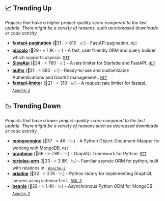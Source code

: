 ## 📈 Trending Up

_Projects that have a higher project-quality score compared to the last update. There might be a variety of reasons, such as increased downloads or code activity._

- <b><a href="https://github.com/uriyyo/fastapi-pagination">fastapi-pagination</a></b> (🥇31 ·  ⭐ 810 · 📈) - FastAPI pagination. <code><a href="http://bit.ly/34MBwT8">MIT</a></code>
- <b><a href="https://github.com/piccolo-orm/piccolo">piccolo</a></b> (🥉29 ·  ⭐ 1.1K · 📈) - A fast, user friendly ORM and query builder which supports asyncio. <code><a href="http://bit.ly/34MBwT8">MIT</a></code>
- <b><a href="https://github.com/laurentS/slowapi">SlowApi</a></b> (🥇24 ·  ⭐ 760 · 📈) - A rate limiter for Starlette and FastAPI. <code><a href="http://bit.ly/34MBwT8">MIT</a></code>
- <b><a href="https://github.com/yezz123/authx">authx</a></b> (🥈21 ·  ⭐ 560 · 📈) - Ready-to-use and customizable Authentications and Oauth2 management.. <code><a href="http://bit.ly/34MBwT8">MIT</a></code>
- <b><a href="https://github.com/long2ice/fastapi-limiter">fastapi-limiter</a></b> (🥉21 ·  ⭐ 310 · 📈) - A request rate limiter for fastapi. <code><a href="http://bit.ly/3nYMfla">Apache-2</a></code>

## 📉 Trending Down

_Projects that have a lower project-quality score compared to the last update. There might be a variety of reasons such as decreased downloads or code activity._

- <b><a href="https://github.com/MongoEngine/mongoengine">mongoengine</a></b> (🥇37 ·  ⭐ 4K · 📉) - A Python Object-Document-Mapper for working with MongoDB. <code><a href="http://bit.ly/34MBwT8">MIT</a></code>
- <b><a href="https://github.com/graphql-python/graphene">graphene</a></b> (🥇36 ·  ⭐ 7.8K · 📉) - GraphQL framework for Python. <code><a href="http://bit.ly/34MBwT8">MIT</a></code>
- <b><a href="https://github.com/tortoise/tortoise-orm">tortoise-orm</a></b> (🥈33 ·  ⭐ 3.8K · 📉) - Familiar asyncio ORM for python, built with relations in.. <code><a href="http://bit.ly/3nYMfla">Apache-2</a></code>
- <b><a href="https://github.com/mirumee/ariadne">ariadne</a></b> (🥈32 ·  ⭐ 2.1K · 📉) - Python library for implementing GraphQL servers using schema-first.. <code><a href="http://bit.ly/3aKzpTv">BSD-3</a></code>
- <b><a href="https://github.com/roman-right/beanie">beanie</a></b> (🥉29 ·  ⭐ 1.4K · 📉) - Asynchronous Python ODM for MongoDB. <code><a href="http://bit.ly/3nYMfla">Apache-2</a></code>

